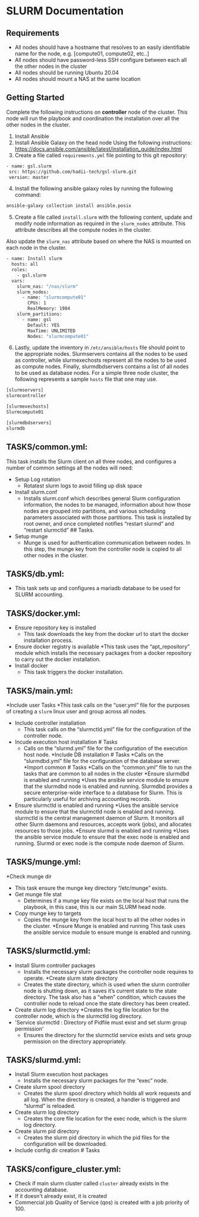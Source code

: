 # SLURM Documentation
## Requirements
* All nodes should have a hostname that resolves to an easily identifiable name for the node, e.g. [compute01, compute02, etc..]
* All nodes should have password-less SSH configure between each all the other nodes in the cluster
* All nodes should be running Ubuntu 20.04
* All nodes should mount a NAS at the same location

## Getting Started
Complete the following instructions on **controller** node of the cluster. This node will run the playbook and coordination the installation over all the other nodes in the cluster.
1. Install Ansible
2. Install Ansible Galaxy on the head node Using the following instructions: https://docs.ansible.com/ansible/latest/installation_guide/index.html
3. Create a file called `requirements.yml` file pointing to this git repository:

 ```sh
- name: gsl.slurm
  src: https://github.com/hadii-tech/gsl-slurm.git
  version: master

```
4. Install the following ansible galaxy roles by running the following command:
 
 ```sh
ansible-galaxy collection install ansible.posix
```

5. Create a file called `install.slurm` with the following content, update and modify node information as required in the `slurm_nodes` attribute. This attribute describes all the compute nodes in the cluster.

Also update the `slurm_nas` attribute based on where the NAS is mounted on each node in the cluster.
 
 ```sh
- name: Install slurm
   hosts: all
   roles:
     - gsl.slurm
   vars:
     slurm_nas: "/nas/slurm"
     slurm_nodes:
       - name: "slurmcompute01"
         CPUs: 1
         RealMemory: 1984
     slurm_partitions:
       - name: gsl
         Default: YES
         MaxTime: UNLIMITED
         Nodes: "slurmcompute01"


```
6. Lastly, update the inventory in `/etc/ansible/hosts` file should point to the appropriate nodes. Slurmservers contains all the nodes to be used as controller, while slurmexechosts represent all the nodes to be used as compute nodes. Finally, slurmdbdservers contains a list of all nodes to be used as database nodes. For a simple three node cluster, the following represents a sample `hosts` file that one may use.

 ```sh
[slurmservers]
slurmcontroller

[slurmexechosts]
Slurmcompute01

[slurmdbdservers]
slurmdb

```
 
## TASKS/common.yml:
This task installs the Slurm client on all three nodes, and configures a number of common settings all the nodes will need:
* Setup Log rotation 
  * Rotatest slurm logs to avoid filling up disk space
* Install slurm.conf 
  *	Installs slurm.conf which describes general Slurm configuration information, the nodes to be managed, information about how those nodes are grouped into partitions, and various scheduling parameters associated with those partitions. This task is installed by root owner, and once completed notifies “restart slurmd” and “restart slurmctld” ## Tasks.
* Setup munge
   * Munge is used for authentication communication between nodes. In this step, the munge key from the controller node is copied to all other nodes in the cluster.

## TASKS/db.yml:
* This task sets up and configures a mariadb database to be used for SLURM accounting.

## TASKS/docker.yml:
 * Ensure repository key is installed
     *	This task downloads the key from the docker url to start the docker installation process.
 * Ensure docker registry is available 
     *This task uses the “apt_repository” module which installs the necessary packages from a docker repository to carry out the docker installation.
* Install docker
  * This task triggers the docker installation.


## TASKS/main.yml:
*Include user Tasks
  *This task calls on the “user.yml” file for the purposes of creating a `slurm` linux user and group across all nodes.
* Include controller installation
   *	This task calls on the “slurmctld.yml” file for the configuration of the controller node. 
* Incude execution host installation # Tasks
  * Calls on the “slurmd.yml” file for the configuration of the execution host node.
*Include DB installation # Tasks
   *Calls on the “slurmdbd.yml” file for the configuration of the database server.
*Import common # Tasks
   *Calls on the “common.yml” file to run the tasks that are common to all nodes in the cluster
*Ensure slurmdbd is enabled and running
   *Uses the ansible service module to ensure that the slurmdbd node is enabled and running. Slurmdbd provides a secure enterprise-wide interface to a database for Slurm. This is particularly useful for archiving accounting records.
* Ensure slurmctld is enabled and running
   *Uses the ansible service module to ensure that the slurmctld node is enabled and running. slurmctld is the central management daemon of Slurm. It monitors all other Slurm daemons and resources, accepts work (jobs), and allocates resources to those jobs.
*Ensure slurmd is enabled and running
   *Uses the ansible service module to ensure that the exec node is enabled and running. Slurmd or exec node is the compute node daemon of Slurm. 

## TASKS/munge.yml:
*Check munge dir
  * This task ensure the munge key directory “/etc/munge” exists.
* Get munge file stat
   * Determines if a munge key file exists on the local host that runs the playbook, in this case, this is our main SLURM head node.
* Copy munge key to targets
   * Copies the munge key from the local host to all the other nodes in the cluster.
*Ensure Munge is enabled and running
  This task uses the ansible service module to ensure munge is enabled and running.
  
## TASKS/slurmctld.yml:
* Install Slurm controller packages
    * Installs the necessary slurm packages the controller node requires to operate.
*Create slurm state directory
    * Creates the state directory, which is used when the slurm controller node is shutting down, as it saves it’s current state to the state directory. The task also has a “when” condition, which causes the controller node to reload once the state directory has been created.
*  Create slurm log directory
    *Creates the log file location for the controller node, which is the slurmctld log directory. 
* 'Service slurmctld : Directory of Pidfile must exist and set slurm group permission'
   * Ensures the directory for the slurmctld service exists and sets group permission on the directory appropriately. 

## TASKS/slurmd.yml:
* Install Slurm execution host packages
   * Installs the necessary slurm packages for the “exec” node.  
* Create slurm spool directory
    * Creates the slurm spool directory which holds all work requests and all log. When the directory is created, a handler is triggered and “slurmd” is reloaded. 
* Create slurm log directory
    *	Creates the core file location for the exec node, which is the slurm log directory. 
* Create slurm pid directory
    * Creates the slurm pid directory in which the pid files for the configuration will be downloaded. 
* Include config dir creation # Tasks
 
 
## TASKS/configure_cluster.yml:
* Check if main slurm cluster called `cluster` already exists in the accounting database.
* If it doesn't already exist, it is created
* Commercial job Quality of Service (qos) is created with a job priority of 100.


